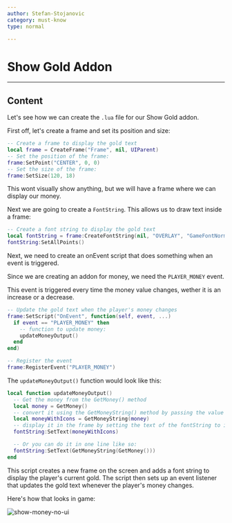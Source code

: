 ```yaml
---
author: Stefan-Stojanovic
category: must-know
type: normal

---
```


# Show Gold Addon

---
## Content

Let's see how we can create the `.lua` file for our Show Gold addon.

First off, let's create a frame and set its position and size:
```lua
-- Create a frame to display the gold text
local frame = CreateFrame("Frame", nil, UIParent)
-- Set the position of the frame:
frame:SetPoint("CENTER", 0, 0)
-- Set the size of the frame:
frame:SetSize(120, 18)
```

This wont visually show anything, but we will have a frame where we can display our money.

Next we are going to create a `FontString`. This allows us to draw text inside a frame:

```lua
-- Create a font string to display the gold text
local fontString = frame:CreateFontString(nil, "OVERLAY", "GameFontNormal")
fontString:SetAllPoints()
```

Next, we need to create an onEvent script that does something when an event is triggered.

Since we are creating an addon for money, we need the `PLAYER_MONEY` event.

This event is triggered every time the money value changes, wether it is an increase or a decrease.

```lua
-- Update the gold text when the player's money changes
frame:SetScript("OnEvent", function(self, event, ...)
  if event == "PLAYER_MONEY" then
    -- function to update money:
    updateMoneyOutput()
  end
end)

-- Register the event
frame:RegisterEvent("PLAYER_MONEY")
```

The `updateMoneyOutput()` function would look like this:
```lua
local function updateMoneyOutput()
  -- Get the money from the GetMoney() method
  local money = GetMoney()
  -- convert it using the GetMoneyString() method by passing the value we got from GetMoney() as its argument
  local moneyWithIcons = GetMoneyString(money)
  -- display it in the frame by setting the text of the fontString to it
  fontString:SetText(moneyWithIcons)

  -- Or you can do it in one line like so:
  fontString:SetText(GetMoneyString(GetMoney()))
end
```

This script creates a new frame on the screen and adds a font string to display the player's current gold. The script then sets up an event listener that updates the gold text whenever the player's money changes.

Here's how that looks in game:

![show-money-no-ui](https://img.enkipro.com/6d6526066cd148fd4026ea9a2965ae53.png)